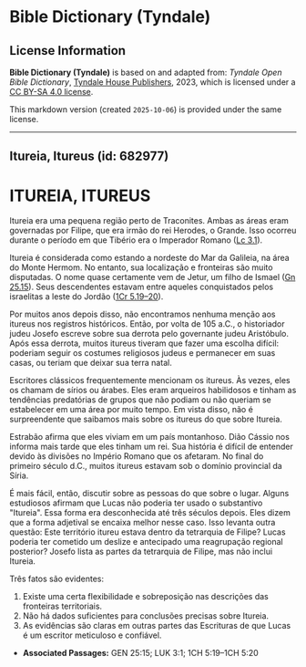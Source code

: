 # Bible Dictionary (Tyndale)

## License Information

**Bible Dictionary (Tyndale)** is based on and adapted from: _Tyndale Open Bible Dictionary_, [Tyndale House Publishers](https://tyndaleopenresources.com/), 2023, which is licensed under a [CC BY-SA 4.0 license](https://creativecommons.org/licenses/by-sa/4.0/legalcode.en).

This markdown version (created `2025-10-06`) is provided under the same license.



--------------------------------

## Itureia, Itureus (id: 682977)

ITUREIA, ITUREUS
================

Itureia era uma pequena região perto de Traconites. Ambas as áreas eram governadas por Filipe, que era irmão do rei Herodes, o Grande. Isso ocorreu durante o período em que Tibério era o Imperador Romano ([Lc 3\.1](https://ref.ly/Luke3:1)).

Itureia é considerada como estando a nordeste do Mar da Galileia, na área do Monte Hermom. No entanto, sua localização e fronteiras são muito disputadas. O nome quase certamente vem de Jetur, um filho de Ismael ([Gn 25\.15](https://ref.ly/Gen25:15)). Seus descendentes estavam entre aqueles conquistados pelos israelitas a leste do Jordão ([1Cr 5\.19–20](https://ref.ly/1Chr5:19-1Chr5:20)).

Por muitos anos depois disso, não encontramos nenhuma menção aos itureus nos registros históricos. Então, por volta de 105 a.C., o historiador judeu Josefo escreve sobre sua derrota pelo governante judeu Aristóbulo. Após essa derrota, muitos itureus tiveram que fazer uma escolha difícil: poderiam seguir os costumes religiosos judeus e permanecer em suas casas, ou teriam que deixar sua terra natal.

Escritores clássicos frequentemente mencionam os itureus. Às vezes, eles os chamam de sírios ou árabes. Eles eram arqueiros habilidosos e tinham as tendências predatórias de grupos que não podiam ou não queriam se estabelecer em uma área por muito tempo. Em vista disso, não é surpreendente que saibamos mais sobre os itureus do que sobre Itureia.

Estrabão afirma que eles viviam em um país montanhoso. Dião Cássio nos informa mais tarde que eles tinham um rei. Sua história é difícil de entender devido às divisões no Império Romano que os afetaram. No final do primeiro século d.C., muitos itureus estavam sob o domínio provincial da Síria.

É mais fácil, então, discutir sobre as pessoas do que sobre o lugar. Alguns estudiosos afirmam que Lucas não poderia ter usado o substantivo "Itureia". Essa forma era desconhecida até três séculos depois. Eles dizem que a forma adjetival se encaixa melhor nesse caso. Isso levanta outra questão: Este território itureu estava dentro da tetrarquia de Filipe? Lucas poderia ter cometido um deslize e antecipado uma reagrupação regional posterior? Josefo lista as partes da tetrarquia de Filipe, mas não inclui Itureia.

Três fatos são evidentes:

1. Existe uma certa flexibilidade e sobreposição nas descrições das fronteiras territoriais.
2. Não há dados suficientes para conclusões precisas sobre Itureia.
3. As evidências são claras em outras partes das Escrituras de que Lucas é um escritor meticuloso e confiável.

* **Associated Passages:** GEN 25:15; LUK 3:1; 1CH 5:19–1CH 5:20

